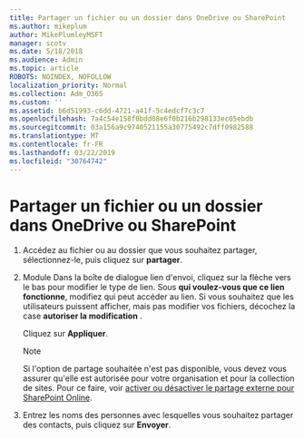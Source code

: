 ```yaml
---
title: Partager un fichier ou un dossier dans OneDrive ou SharePoint
ms.author: mikeplum
author: MikePlumleyMSFT
manager: scotv
ms.date: 5/18/2018
ms.audience: Admin
ms.topic: article
ROBOTS: NOINDEX, NOFOLLOW
localization_priority: Normal
ms.collection: Adm_O365
ms.custom: ''
ms.assetid: b6d51993-c6dd-4721-a41f-5c4edcf7c3c7
ms.openlocfilehash: 7a4c54e158f0bdd08e6f0b216b298133ec05ebdb
ms.sourcegitcommit: 03a156a9c9740521155a30775492c7dff0982588
ms.translationtype: MT
ms.contentlocale: fr-FR
ms.lasthandoff: 03/22/2019
ms.locfileid: "30764742"
---
```

# <a name="share-a-file-or-folder-in-onedrive-or-sharepoint"></a>Partager un fichier ou un dossier dans OneDrive ou SharePoint

1. Accédez au fichier ou au dossier que vous souhaitez partager, sélectionnez-le, puis cliquez sur **partager**.
    
2. Module Dans la boîte de dialogue lien d'envoi, cliquez sur la flèche vers le bas pour modifier le type de lien. Sous **qui voulez-vous que ce lien fonctionne**, modifiez qui peut accéder au lien. Si vous souhaitez que les utilisateurs puissent afficher, mais pas modifier vos fichiers, décochez la case **autoriser la modification** . 
    
    Cliquez sur **Appliquer**.
    
    > [!NOTE]
    > Si l'option de partage souhaitée n'est pas disponible, vous devez vous assurer qu'elle est autorisée pour votre organisation et pour la collection de sites. Pour ce faire, voir [activer ou désactiver le partage externe pour SharePoint Online](https://go.microsoft.com/fwlink/?linkid=866426). 
  
3. Entrez les noms des personnes avec lesquelles vous souhaitez partager des contacts, puis cliquez sur **Envoyer**.
    

